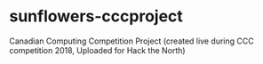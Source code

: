 # sunflowers-cccproject
Canadian Computing Competition Project (created live during CCC competition 2018, Uploaded for Hack the North)
